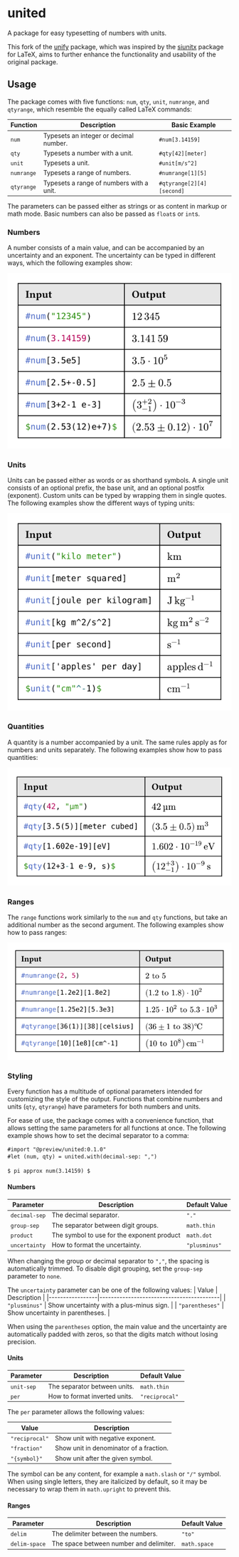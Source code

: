 # united
A package for easy typesetting of numbers with units.

This fork of the [unify](https://github.com/ChHecker/unify) package, which was inspired by the [siunitx](https://ctan.org/pkg/siunitx) package for LaTeX, aims to further enhance the functionality and usability of the original package.

## Usage
The package comes with five functions: `num`, `qty`, `unit`, `numrange`, and `qtyrange`, which resemble the equally called LaTeX commands:

| Function   | Description                              | Basic Example            |
|------------|------------------------------------------|--------------------------|
| `num`      | Typesets an integer or decimal number.   | `#num[3.14159]`          |
| `qty`      | Typesets a number with a unit.           | `#qty[42][meter]`        |
| `unit`     | Typesets a unit.                         | `#unit[m/s^2]`           |
| `numrange` | Typesets a range of numbers.             | `#numrange[1][5]`        |
| `qtyrange` | Typesets a range of numbers with a unit. | `#qtyrange[2][4][second]`|

The parameters can be passed either as strings or as content in markup or math mode. Basic numbers can also be passed as `float`s or `int`s.

### Numbers
A number consists of a main value, and can be accompanied by an uncertainty and an exponent. The uncertainty can be typed in different ways, which the following examples show:

![Example of numbers](examples/numbers.svg)

### Units
Units can be passed either as words or as shorthand symbols. A single unit consists of an optional prefix, the base unit, and an optional postfix (exponent). Custom units can be typed by wrapping them in single quotes. The following examples show the different ways of typing units:

![Example of units](examples/units.svg)

### Quantities
A quantity is a number accompanied by a unit. The same rules apply as for numbers and units separately. The following examples show how to pass quantities:

![Example of quantities](examples/quantities.svg)

### Ranges
The `range` functions work similarly to the `num` and `qty` functions, but take an additional number as the second argument. The following examples show how to pass ranges:

![Example of ranges](examples/ranges.svg)  

### Styling
Every function has a multitude of optional parameters intended for customizing the style of the output. Functions that combine numbers and units (`qty`, `qtyrange`) have parameters for both numbers and units.

For ease of use, the package comes with a convenience function, that allows setting the same parameters for all functions at once. The following example shows how to set the decimal separator to a comma:

```typ
#import "@preview/united:0.1.0"
#let (num, qty) = united.with(decimal-sep: ",")

$ pi approx num(3.14159) $
```

#### Numbers

| Parameter     | Description                                | Default Value  |
|---------------|--------------------------------------------|----------------|
| `decimal-sep` | The decimal separator.                     | `"."`          |
| `group-sep`   | The separator between digit groups.        | `math.thin`    |
| `product`     | The symbol to use for the exponent product | `math.dot`     |
| `uncertainty` | How to format the uncertainty.             | `"plusminus"`  |

When changing the group or decimal separator to `","`, the spacing is automatically trimmed. To disable digit grouping, set the `group-sep` parameter to `none`.

The `uncertainty` parameter can be one of the following values:
| Value           | Description                              | 
|-----------------|------------------------------------------|
| `"plusminus"`   | Show uncertainty with a plus-minus sign. |
| `"parentheses"` | Show uncertainty in parentheses.         |

When using the `parentheses` option, the main value and the uncertainty are automatically padded with zeros, so that the digits match without losing precision.

#### Units

| Parameter     | Description                                | Default Value  |
|---------------|--------------------------------------------|----------------|
| `unit-sep`    | The separator between units.               | `math.thin`    |
| `per`         | How to format inverted units.              | `"reciprocal"` |

The `per` parameter allows the following values:

| Value          | Description                             |
|----------------|-----------------------------------------|
| `"reciprocal"` | Show unit with negative exponent.       |
| `"fraction"`   | Show unit in denominator of a fraction. |
| `"{symbol}"`   | Show unit after the given symbol.       |

The symbol can be any content, for example a `math.slash` or `"/"` symbol. When using single letters, they are italicized by default, so it may be necessary to wrap them in `math.upright` to prevent this.

#### Ranges

| Parameter     | Description                                | Default Value  |
|---------------|--------------------------------------------|----------------|
| `delim`       | The delimiter between the numbers.         | `"to"`         |
| `delim-space` | The space between number and delimiter.    | `math.space`   |
